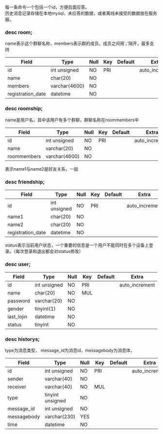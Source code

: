 
每一条命令一个包括一个id，方便后面应答。   
历史消息记录存储在本地mysql，未应答的数据，或者离线未接受的数据放在服务器。


###  desc room;   

name表示这个群聊名称，members表示群的成员，成员之间用‘，’隔开，最多支持

| Field | Type         | Null | Key | Default | Extra          |
|-------------------|---------------|------|-----|---------|----------------|
| id       | int unsigned  | NO   | PRI | <null>  | auto_increment |
| name              | char(20)      | NO   |     | <null>  |                |
| members           | varchar(4600) | NO   |     | <null>  |                |
| registration_date | datetime      | NO   |     | <null>  |                |



### desc roomship;   

name是用户名，其中该用户有多个群聊，群聊名称在roommembers中

| Field       | Type          | Null | Key | Default | Extra          |
|-------------|---------------|------|-----|---------|----------------|
| id          | int unsigned  | NO   | PRI | <null>  | auto_increment |
| name        | varchar(20)   | NO   |     | <null>  |                |
| roommembers | varchar(4600) | NO   |     | <null>  |                |



表示name1与name2是好友关系，一般

### desc  friendship;

| Field             | Type         | Null | Key | Default | Extra          |
|-------------------|--------------|------|-----|---------|----------------|
| id                | int unsigned | NO   | PRI | <null>  | auto_increment |
| name1             | char(20)     | NO   |     | <null>  |                |
| name2             | char(20)     | NO   |     | <null>  |                |
| registration_date | datetime     | NO   |     | <null>  |                |



status表示当前用户状态，一个重要的信息是一个用户不能同时在多个设备上登录。（每次登录和退出都会对status修改）

 ### desc user;

| Field      | Type         | Null | Key | Default | Extra          |
|------------|--------------|------|-----|---------|----------------|
| id         | int unsigned | NO   | PRI | <null>  | auto_increment |
| name       | char(20)     | NO   | MUL | <null>  |                |
| password   | varchar(20)  | NO   |     | <null>  |                |
| gender     | tinyint(1)   | NO   |     | <null>  |                |
| last_lojin | datetime     | NO   |     | <null>  |                |
| status     | tinyint      | NO   |     | <null>  |                |



###  desc  historys;   
type为消息类型， message_id为消息id，messagebody为消息体，

| Field       | Type             | Null | Key | Default | Extra          |
|-------------|------------------|------|-----|---------|----------------|
| id          | int unsigned     | NO   | PRI | <null>  | auto_increment |
| sender      | varchar(40)      | NO   |     | <null>  |                |
| receiver    | varchar(40)      | NO   | MUL | <null>  |                |
| type        | tinyint unsigned | NO   |     | <null>  |                |
| message_id  | int unsigned     | NO   |     | <null>  |                |
| messagebody | varchar(230)     | YES  |     | <null>  |                |
| time        | datetime         | NO   |     | <null>  |                |

